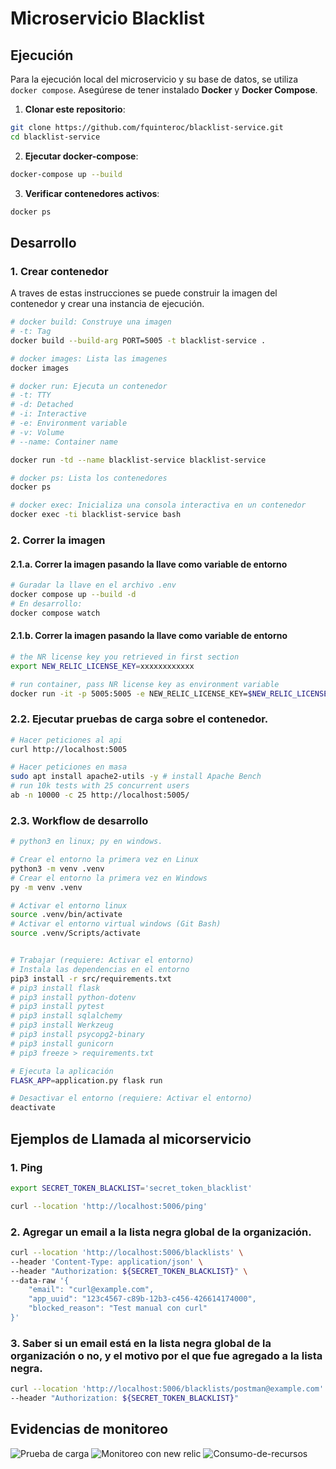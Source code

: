 # Microservicio Blacklist

## Ejecución

Para la ejecución local del microservicio y su base de datos, se utiliza `docker compose`. Asegúrese de tener instalado **Docker** y **Docker Compose**.

1. **Clonar este repositorio**:

```bash
git clone https://github.com/fquinteroc/blacklist-service.git
cd blacklist-service
```

2. **Ejecutar docker-compose**:

```bash
docker-compose up --build
```

3. **Verificar contenedores activos**:

```bash
docker ps
```

## Desarrollo

### 1. Crear contenedor

A traves de estas instrucciones se puede construir la imagen del contenedor y crear una instancia de ejecución.

```bash
# docker build: Construye una imagen
# -t: Tag
docker build --build-arg PORT=5005 -t blacklist-service .

# docker images: Lista las imagenes
docker images

# docker run: Ejecuta un contenedor
# -t: TTY
# -d: Detached
# -i: Interactive
# -e: Environment variable
# -v: Volume
# --name: Container name

docker run -td --name blacklist-service blacklist-service

# docker ps: Lista los contenedores
docker ps

# docker exec: Inicializa una consola interactiva en un contenedor
docker exec -ti blacklist-service bash
```

### 2. Correr la imagen

#### 2.1.a. Correr la imagen pasando la llave como variable de entorno

```bash
# Guradar la llave en el archivo .env
docker compose up --build -d
# En desarrollo:
docker compose watch
```

#### 2.1.b. Correr la imagen pasando la llave como variable de entorno

```bash
# the NR license key you retrieved in first section
export NEW_RELIC_LICENSE_KEY=xxxxxxxxxxxx

# run container, pass NR license key as environment variable
docker run -it -p 5005:5005 -e NEW_RELIC_LICENSE_KEY=$NEW_RELIC_LICENSE_KEY --rm --name blacklist-service blacklist-service
```

### 2.2. Ejecutar pruebas de carga sobre el contenedor.

```bash
# Hacer peticiones al api
curl http://localhost:5005

# Hacer peticiones en masa
sudo apt install apache2-utils -y # install Apache Bench
# run 10k tests with 25 concurrent users
ab -n 10000 -c 25 http://localhost:5005/
```

### 2.3. Workflow de desarrollo

```bash
# python3 en linux; py en windows.

# Crear el entorno la primera vez en Linux
python3 -m venv .venv
# Crear el entorno la primera vez en Windows
py -m venv .venv

# Activar el entorno linux
source .venv/bin/activate
# Activar el entorno virtual windows (Git Bash)
source .venv/Scripts/activate


# Trabajar (requiere: Activar el entorno)
# Instala las dependencias en el entorno
pip3 install -r src/requirements.txt
# pip3 install flask
# pip3 install python-dotenv
# pip3 install pytest
# pip3 install sqlalchemy
# pip3 install Werkzeug
# pip3 install psycopg2-binary
# pip3 install gunicorn
# pip3 freeze > requirements.txt

# Ejecuta la aplicación
FLASK_APP=application.py flask run

# Desactivar el entorno (requiere: Activar el entorno)
deactivate
```

## Ejemplos de Llamada al micorservicio

### 1. Ping

```bash
export SECRET_TOKEN_BLACKLIST='secret_token_blacklist'
```

```bash
curl --location 'http://localhost:5006/ping'
```

### 2. Agregar un email a la lista negra global de la organización.

```bash
curl --location 'http://localhost:5006/blacklists' \
--header 'Content-Type: application/json' \
--header "Authorization: ${SECRET_TOKEN_BLACKLIST}" \
--data-raw '{
    "email": "curl@example.com",
    "app_uuid": "123c4567-c89b-12b3-c456-426614174000",
    "blocked_reason": "Test manual con curl"
}'
```

### 3. Saber si un email está en la lista negra global de la organización o no, y el motivo por el que fue agregado a la lista negra.

```bash
curl --location 'http://localhost:5006/blacklists/postman@example.com' \
--header "Authorization: ${SECRET_TOKEN_BLACKLIST}"
```

## Evidencias de monitoreo

![Prueba de carga](./docs/Prueba-de-carga.png)
![Monitoreo con new relic](./docs/Monitoreo-con-new-relic.png)
![Consumo-de-recursos](./docs/Consumo-de-recursos.png)

